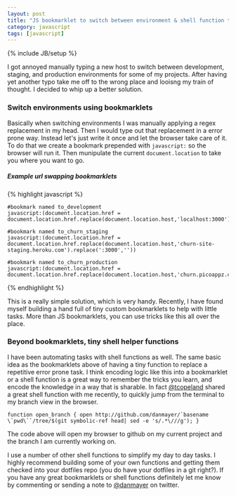 ```yaml
---
layout: post
title: "JS bookmarklet to switch between environment & shell function to open branch in github"
category: javascript
tags: [javascript]
---
```

{% include JB/setup %}

I got annoyed manually typing a new host to switch between development, staging, and production environments for some of my projects. After having yet another typo take me off to the wrong place and looisng my train of thought. I decided to whip up a better solution.

### Switch environments using bookmarklets

Basically when switching environments I was manually applying a regex replacement in my head. Then I would type out that replacement in a error prone way. Instead let's just write it once and let the browser take care of it. To do that we create a bookmark prepended with `javascript:` so the browser will run it. Then munipulate the current `document.location` to take you where you want to go.

##### Example url swapping bookmarklets


{% highlight javascript %}
	
	#bookmark named to_development
	javascript:(document.location.href = document.location.href.replace(document.location.host,'localhost:3000'))
	
	#bookmark named to_churn_staging
	javascript:(document.location.href = document.location.href.replace(document.location.host,'churn-site-staging.heroku.com').replace(':3000',''))
	
	#bookmark named to_churn_production
	javascript:(document.location.href = document.location.href.replace(document.location.host,'churn.picoappz.com').replace(':3000',''))

{% endhighlight %}
	
This is a really simple solution, which is very handy. Recently, I have found myself building a hand full of tiny custom bookmarklets to help with little tasks. More than JS bookmarklets, you can use tricks like this all over the place.

### Beyond bookmarklets, tiny shell helper functions

I have been automating tasks with shell functions as well. The same basic idea as the bookmarklets above of having a tiny function to replace a repetitive error prone task. I think encoding logic like this into a bookmarklet or a shell function is a great way to remember the tricks you learn, and encode the knowledge in a way that is sharable. In fact [@tcopeland](https://twitter.com/tcopeland) shared a great shell function with me recently, to quickly jump from the terminal to my branch view in the browser.

	function open_branch { open http://github.com/danmayer/`basename \`pwd\``/tree/$(git symbolic-ref head| sed -e 's/.*\///g'); }

The code above will open my browser to github on my current project and the branch I am currently working on.

I use a number of other shell functions to simplify my day to day tasks. I highly recommend building some of your own functions and getting them checked into your dotfiles repo (you do have your dotfiles in a git right?). If you have any great bookmarklets or shell functions definitely let me know by commenting or sending a note to [@danmayer](http://twitter.com/danmayer) on twitter.